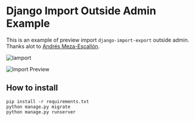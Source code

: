 # Django Import Outside Admin Example
This is an example of preview import `django-import-export` outside admin.
Thanks alot to [Andrés Meza-Escallón](https://stackoverflow.com/a/57875725).

![Iamport](https://raw.github.com/smalldale/django-import-preview-example/master/import.png)


![Import Preview](https://raw.github.com/smalldale/django-import-preview-example/master/import.png)


## How to install
```
pip install -r requirements.txt
python manage.py migrate
python manage.py runserver
```
